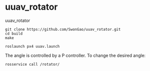 # uuav_rotator
uuav_rotator
```
git clone https://github.com/SwonGao/uuav_rotator.git
cd build
make

roslaunch px4 uuav.launch
```
The angle is controlled by a P controller.
To change the desired angle:
```
rosservice call /rotator/
```
